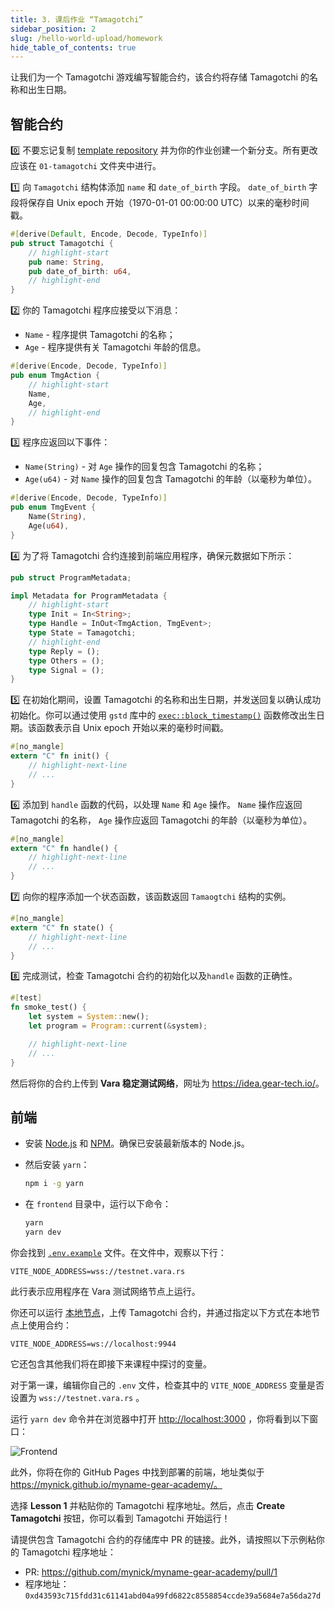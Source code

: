 ```yaml
---
title: 3. 课后作业 “Tamagotchi”
sidebar_position: 2
slug: /hello-world-upload/homework
hide_table_of_contents: true
---
```


让我们为一个 Tamagotchi 游戏编写智能合约，该合约将存储 Tamagotchi 的名称和出生日期。

## 智能合约

0️⃣ 不要忘记复制 [template repository](https://github.com/gear-foundation/dapps-template-gear-academy) 并为你的作业创建一个新分支。所有更改应该在 `01-tamagotchi` 文件夹中进行。

1️⃣ 向 `Tamagotchi` 结构体添加 `name` 和 `date_of_birth` 字段。 `date_of_birth` 字段将保存自 Unix epoch 开始（1970-01-01 00:00:00 UTC）以来的毫秒时间戳。

```rust title="01-tamagotchi/io/src/lib.rs"
#[derive(Default, Encode, Decode, TypeInfo)]
pub struct Tamagotchi {
    // highlight-start
    pub name: String,
    pub date_of_birth: u64,
    // highlight-end
}
```

2️⃣ 你的 Tamagotchi 程序应接受以下消息：

- `Name` - 程序提供 Tamagotchi 的名称；
- `Age` - 程序提供有关 Tamagotchi 年龄的信息。

```rust title="01-tamagotchi/io/src/lib.rs"
#[derive(Encode, Decode, TypeInfo)]
pub enum TmgAction {
    // highlight-start
    Name,
    Age,
    // highlight-end
}
```

3️⃣ 程序应返回以下事件：

- `Name(String)` - 对 `Age` 操作的回复包含 Tamagotchi 的名称；
- `Age(u64)` - 对 `Name` 操作的回复包含 Tamagotchi 的年龄（以毫秒为单位）。

```rust title="01-tamagotchi/io/src/lib.rs"
#[derive(Encode, Decode, TypeInfo)]
pub enum TmgEvent {
    Name(String),
    Age(u64),
}
```

4️⃣ 为了将 Tamagotchi 合约连接到前端应用程序，确保元数据如下所示：

```rust title="01-tamagotchi/io/src/lib.rs"
pub struct ProgramMetadata;

impl Metadata for ProgramMetadata {
    // highlight-start
    type Init = In<String>;
    type Handle = InOut<TmgAction, TmgEvent>;
    type State = Tamagotchi;
    // highlight-end
    type Reply = ();
    type Others = ();
    type Signal = ();
}
```

5️⃣ 在初始化期间，设置 Tamagotchi 的名称和出生日期，并发送回复以确认成功初始化。你可以通过使用 `gstd` 库中的 [`exec::block_timestamp()`](https://docs.gear.rs/gstd/exec/fn.block_timestamp.html) 函数修改出生日期。该函数表示自 Unix epoch 开始以来的毫秒时间戳。

```rust title="01-tamagotchi/src/lib.rs"
#[no_mangle]
extern "C" fn init() {
    // highlight-next-line
    // ...
}
```

6️⃣ 添加到 `handle` 函数的代码，以处理 `Name` 和 `Age` 操作。 `Name` 操作应返回 Tamagotchi 的名称， `Age` 操作应返回 Tamagotchi 的年龄（以毫秒为单位）。

```rust title="01-tamagotchi/src/lib.rs"
#[no_mangle]
extern "C" fn handle() {
    // highlight-next-line
    // ...
}
```

7️⃣ 向你的程序添加一个状态函数，该函数返回 `Tamaogtchi` 结构的实例。

```rust title="01-tamagotchi/src/lib.rs"
#[no_mangle]
extern "C" fn state() {
    // highlight-next-line
    // ...
}
```

8️⃣ 完成测试，检查 Tamagotchi 合约的初始化以及`handle` 函数的正确性。

```rust title="01-tamagotchi/tests/smoke.rs"
#[test]
fn smoke_test() {
    let system = System::new();
    let program = Program::current(&system);

    // highlight-next-line
    // ...
}
```

然后将你的合约上传到 **Vara 稳定测试网络**，网址为 <https://idea.gear-tech.io/>。

## 前端

- 安装 [Node.js](https://nodejs.org/en/download/) 和 [NPM](https://docs.npmjs.com/downloading-and-installing-node-js-and-npm)。确保已安装最新版本的 Node.js。

- 然后安装 `yarn`：

    ```bash
    npm i -g yarn
    ```

- 在 `frontend` 目录中，运行以下命令：

    ```bash
    yarn
    yarn dev
    ```

你会找到 [`.env.example`](https://github.com/gear-foundation/dapps-template-gear-academy/blob/master/frontend/.env.example) 文件。在文件中，观察以下行：

```
VITE_NODE_ADDRESS=wss://testnet.vara.rs
```

此行表示应用程序在 Vara 测试网络节点上运行。

你还可以运行 [本地节点](https://wiki.gear-tech.io/docs/node/dev-net)，上传 Tamagotchi 合约，并通过指定以下方式在本地节点上使用合约：

```
VITE_NODE_ADDRESS=ws://localhost:9944
```

它还包含其他我们将在即接下来课程中探讨的变量。

对于第一课，编辑你自己的 `.env` 文件，检查其中的 `VITE_NODE_ADDRESS` 变量是否设置为 `wss://testnet.vara.rs` 。

运行 `yarn dev` 命令并在浏览器中打开 <http://localhost:3000> ，你将看到以下窗口：

![Frontend](/img/08/frontend.jpg)

此外，你将在你的 GitHub Pages 中找到部署的前端，地址类似于 https://mynick.github.io/myname-gear-academy/。

选择 **Lesson 1** 并粘贴你的 Tamagotchi 程序地址。然后，点击 **Create Tamagotchi** 按钮，你可以看到 Tamagotchi 开始运行！

请提供包含 Tamagotchi 合约的存储库中 PR 的链接。此外，请按照以下示例粘你的 Tamagotchi 程序地址：

- PR: <https://github.com/mynick/myname-gear-academy/pull/1>
- 程序地址： `0xd43593c715fdd31c61141abd04a99fd6822c8558854ccde39a5684e7a56da27d`
